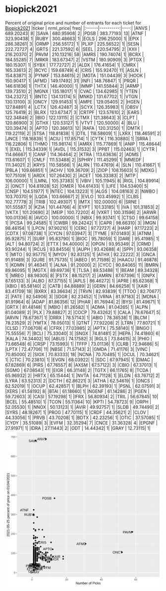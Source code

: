 # biopick2021
Percent of original price and number of entrants for each ticket for [Biopick2021](https://twitter.com/hashtag/Biopick2021)
|ticker | nrml_price| freq|
|:------|----------:|----:|
|ANVS   |  689.20243|    8|
|SAVA   |  680.95908|    2|
|PDSB   |  383.77193|   13|
|ATNF   |  323.90438|    1|
|RUBY   |  300.48663|    1|
|EOLS   |  296.25000|    1|
|EPIX   |  286.38261|    3|
|ORMP   |  256.55172|    1|
|PLXP   |  225.56522|    1|
|SESN   |  222.72727|    4|
|GRTS   |  221.37592|    6|
|SEEL   |  220.54795|    2|
|XXII   |  216.20370|    2|
|PAVM   |  210.13216|   58|
|AMRS   |  190.74074|    1|
|BCRX   |  184.55285|    7|
|MRKR   |  183.67347|    2|
|VSTM   |  180.90909|    3|
|PTGX   |  180.15307|    1|
|SYBX   |  177.72727|    2|
|ALDX   |  176.41654|    1|
|CMRX   |  165.33613|    2|
|BCYC   |  159.68749|    4|
|CRIS   |  155.92470|   11|
|ASLN   |  154.83871|    3|
|PYNKF  |  153.84615|    2|
|MGTA   |  151.04439|    3|
|HOOK   |  150.90417|    1|
|AFMD   |  149.17492|   31|
|INFI   |  148.76847|    1|
|PRQR   |  146.61836|    1|
|THTX   |  146.40000|    1|
|IMMP   |  141.55844|    2|
|ARMP   |  139.73510|    2|
|MGNX   |  135.18017|    1|
|CVAC   |  134.62985|    1|
|YTEN   |  134.23272|    1|
|BNTC   |  134.13174|    5|
|MNKD   |  131.67702|    1|
|VTGN   |  130.13100|    3|
|ONCY   |  129.91453|    1|
|AMPE   |  129.05405|    2|
|HGEN   |  127.84891|    4|
|LCTX   |  126.42487|    3|
|SCYX   |  126.35983|    1|
|OBSV   |  125.76419|    2|
|BLRX   |  123.67347|    3|
|CRTPF  |  123.57610|    2|
|EARS   |  122.34848|    2|
|IBIO   |  122.13115|    2|
|CTMX   |  121.38643|    3|
|CLPT   |  120.86900|    3|
|GTHX   |  120.53127|    1|
|VTVT   |  120.50000|    4|
|BLU    |  120.39474|    3|
|APTO   |  120.36613|   12|
|RAFA   |  120.31250|    1|
|DMTK   |  119.22119|    2|
|STSA   |  118.81838|    1|
|DTIL   |  118.58609|    1|
|LXRX   |  118.46591|    2|
|JNCE   |  118.16839|    1|
|ACIU   |  117.85714|    1|
|CYTK   |  116.30880|    1|
|SRRA   |  116.22806|    1|
|THMO   |  115.98174|    1|
|AMRX   |  115.77869|    1|
|ANIP   |  115.48644|    1|
|EXEL   |  115.34339|    1|
|AVDL   |  115.31532|    3|
|PPBT   |  115.02463|    1|
|CYTR   |  114.66667|    1|
|CANF   |  114.36464|    2|
|KTRA   |  113.63636|    2|
|ADMS   |  113.61607|    1|
|CMLF   |  111.53488|    2|
|SPHRY  |  111.45299|    1|
|MMEDF  |  111.34021|    2|
|KRYS   |  110.58566|    1|
|ALRN   |  110.47619|    4|
|SLN    |  110.41667|    1|
|PBLA   |  109.66851|    1|
|ACHV   |  109.36709|    2|
|ZIOP   |  108.15603|    5|
|MDXG   |  107.75109|    1|
|ARDX   |  107.26430|    2|
|ACET   |  106.33383|    2|
|MTP    |  106.00000|    1|
|LMNL   |  105.37383|    1|
|VBIV   |  105.11945|    8|
|RIGL   |  104.89914|    2|
|ONCT   |  104.81928|   52|
|OMER   |  104.61433|    1|
|LIFE   |  104.53400|    5|
|CNSP   |  104.51977|    1|
|NTEC   |  104.13223|    1|
|ALGS   |  104.08163|    2|
|NWBO   |  103.70370|    9|
|LQDA   |  103.66667|    2|
|EVLO   |  103.45992|    1|
|CLBS   |  102.77778|    3|
|TRIB   |  102.49307|    1|
|IMTX   |  102.00000|    6|
|SRNE   |  101.55587|    3|
|KZIA   |  101.44766|    4|
|EYPT   |  101.33185|    1|
|IVA    |  101.31853|    2|
|VKTX   |  101.20690|    2|
|MEIP   |  100.72202|    4|
|VXRT   |  100.31596|    2|
|ARWR   |  100.01336|    8|
|AVCO   |  100.00000|    1|
|NBIX   |   99.93741|    1|
|CTSO   |   99.64158|    1|
|PCSA   |   99.24585|    1|
|CWBR   |   99.24242|    1|
|CAPR   |   98.66310|    3|
|IMGN   |   98.46154|    1|
|LPCN   |   97.90210|    1|
|CERC   |   97.72727|    4|
|HARP   |   97.17223|    2|
|CDTX   |   97.08738|    1|
|CYCN   |   97.03947|    3|
|TYME   |   97.01493|    3|
|ATNM   |   95.92875|    7|
|SURF   |   95.83790|    1|
|BIOC   |   95.78059|    1|
|DARE   |   95.41985|    1|
|ALT    |   94.80724|    2|
|ETTX   |   94.40000|    2|
|OPGN   |   93.95349|    2|
|CRMD   |   93.90244|    1|
|RCUS   |   93.84556|    1|
|AUPH   |   93.42688|    4|
|SPPI   |   93.06358|    1|
|MITO   |   92.95775|    1|
|MYOV   |   92.83125|    1|
|ATHX   |   92.22222|    3|
|GNCA   |   91.91489|    3|
|QURE   |   91.75735|    1|
|ABEO   |   91.71598|    2|
|HAACU  |   91.46878|    1|
|KDMN   |   91.46341|    1|
|ALNA   |   91.20000|    2|
|CYCC   |   90.84065|   11|
|BMRN   |   89.86095|    1|
|MGTX   |   89.69736|    1|
|TLSA   |   89.53488|    1|
|BEAM   |   89.34328|    1|
|MREO   |   88.98305|    8|
|FSTX   |   88.15217|    2|
|AMRN   |   87.67396|    1|
|GNPX   |   87.65133|    3|
|ALBO   |   87.37155|    1|
|APLS   |   86.46272|    1|
|APRE   |   85.62368|    1|
|XBIO   |   85.58140|    2|
|CATB   |   84.88889|    2|
|GERN   |   84.66258|    1|
|XAIR   |   83.41709|   18|
|BXRX   |   83.36634|    2|
|TRVN   |   82.93839|    1|
|TTOO   |   82.70677|    2|
|FATE   |   82.54906|    3|
|SDGR   |   82.23452|    1|
|VRNA   |   81.97183|    2|
|MDNA   |   81.91964|    6|
|ADAP   |   81.86356|   12|
|PHAR   |   81.76944|    2|
|BYSI   |   81.49671|    1|
|GRTX   |   81.48148|    1|
|MBIO   |   81.26582|    1|
|ADMA   |   81.04265|    1|
|ALPN   |   81.04089|    2|
|PLX    |   79.88827|    2|
|COCP   |   79.43262|    1|
|CALA   |   78.67647|    5|
|ARVN   |   78.67367|    1|
|DRRX   |   78.57143|    1|
|ABIO   |   78.36538|    1|
|BLCM   |   78.23529|    2|
|YMTX   |   78.05013|    1|
|QTNT   |   77.92208|    2|
|LTRN   |   77.80721|    1|
|CLSD   |   77.06708|    4|
|CFRX   |   77.03985|    2|
|APTX   |   75.58140|    1|
|BNGO   |   75.55556|    7|
|BCLI   |   75.33040|    3|
|SNGX   |   74.81481|    2|
|HEPA   |   74.41860|    6|
|KALA   |   74.34402|   10|
|ABUS   |   74.17582|    3|
|RGLS   |   73.84615|    3|
|PHIO   |   73.66548|    6|
|CRSP   |   73.15993|    1|
|TFFP   |   73.01136|    1|
|CLRB   |   72.94686|    5|
|LPTX   |   72.47706|   11|
|NBSE   |   71.57143|    2|
|GMDA   |   71.41176|    3|
|VINC   |   70.85000|    2|
|SIOX   |   70.83333|   18|
|NCNA   |   70.70485|    1|
|OCUL   |   70.34621|    1|
|CTIC   |   70.23810|    1|
|EVGN   |   68.03922|    1|
|SDC    |   67.97945|    1|
|DMAC   |   67.82869|    6|
|PIRS   |   67.76557|    8|
|AXSM   |   67.57122|    3|
|CBIO   |   67.37013|    1|
|SGMO   |   67.08543|   11|
|EIGR   |   66.31148|    2|
|TGTX   |   66.11765|    8|
|TCDA   |   65.96932|    2|
|HRTX   |   65.15444|    1|
|NVTA   |   64.71128|    1|
|ELDN   |   63.76712|    2|
|LYRA   |   63.52313|    2|
|DCTH   |   62.86221|    3|
|ATHA   |   62.54619|    1|
|ONCS   |   62.52019|    1|
|OCUP   |   62.42857|    1|
|BLPH   |   62.39193|    1|
|PSNL   |   62.07591|    3|
|XERS   |   61.58192|    8|
|BTAI   |   61.18660|    1|
|NGENF  |   61.14286|    2|
|PGEN   |   59.72603|    3|
|CASI   |   57.19298|    1|
|IFRX   |   56.80934|    2|
|TRIL   |   56.67845|   10|
|BCEL   |   55.48510|    1|
|TCON   |   55.11364|   10|
|KPTI   |   54.78723|    9|
|ORPH   |   52.05530|    1|
|NNOX   |   50.13123|    1|
|AVIR   |   49.92757|    1|
|SLDB   |   49.74490|    2|
|SYRS   |   48.18267|    1|
|PROG   |   47.70115|    1|
|CRDF   |   44.35621|    2|
|CLOV   |   44.33056|    1|
|PRVB   |   43.70208|    1|
|BDTX   |   42.23256|    1|
|OTIC   |   37.57085|    1|
|CYDY   |   35.51089|    3|
|EVFM   |   32.35294|    7|
|CNCE   |   31.36328|    4|
|EPGNF  |   27.91971|    1|
|IDRA   |   27.11443|    2|
|ODT    |   14.44342|    1|
|GRAY   |   12.73115|    1|
![retvspicks](biopicks.png?raw=true)

